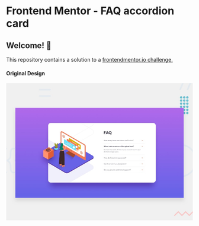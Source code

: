 # Frontend Mentor - FAQ accordion card

## Welcome! 👋

This repository contains a solution to a [frontendmentor.io challenge.](https://www.frontendmentor.io/challenges/faq-accordion-card-XlyjD0Oam) 

#### Original Design  
![Design preview for the FAQ accordion card coding challenge](./design/desktop-preview.jpg)


